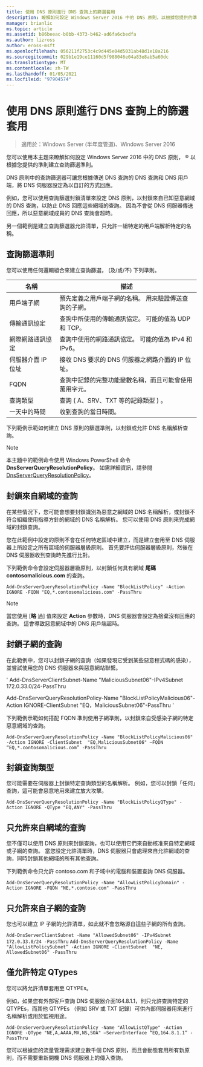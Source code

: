 ```yaml
---
title: 使用 DNS 原則進行 DNS 查詢上的篩選套用
description: 瞭解如何設定 Windows Server 2016 中的 DNS 原則，以根據您提供的準則建立查詢篩選準則。
manager: brianlic
ms.topic: article
ms.assetid: b86beeac-b0bb-4373-b462-ad6fa6cbedfa
ms.author: lizross
author: eross-msft
ms.openlocfilehash: 056211f2753c4c9d445e04d5031ab48d1e18a216
ms.sourcegitcommit: 029b1e19ce11160d5f988046e04a83e8ab5a60dc
ms.translationtype: MT
ms.contentlocale: zh-TW
ms.lasthandoff: 01/05/2021
ms.locfileid: "97904574"
---
```

# <a name="use-dns-policy-for-applying-filters-on-dns-queries"></a>使用 DNS 原則進行 DNS 查詢上的篩選套用

>適用於：Windows Server (半年度管道)、Windows Server 2016

您可以使用本主題來瞭解如何設定 Windows Server 2016 中的 DNS 原則， &reg; 以根據您提供的準則建立查詢篩選準則。

DNS 原則中的查詢篩選器可讓您根據傳送 DNS 查詢的 DNS 查詢和 DNS 用戶端，將 DNS 伺服器設定為以自訂的方式回應。

例如，您可以使用查詢篩選封鎖清單來設定 DNS 原則，以封鎖來自已知惡意網域的 DNS 查詢，以防止 DNS 回應這些網域的查詢。 因為不會從 DNS 伺服器傳送回應，所以惡意網域成員的 DNS 查詢會超時。

另一個範例是建立查詢篩選器允許清單，只允許一組特定的用戶端解析特定的名稱。

## <a name="query-filter-criteria"></a><a name="bkmk_criteria"></a> 查詢篩選準則
您可以使用任何邏輯組合來建立查詢篩選， (及/或/不) 下列準則。

|名稱|描述|
|-----------------|---------------------|
|用戶端子網|預先定義之用戶端子網的名稱。 用來驗證傳送查詢的子網。|
|傳輸通訊協定|查詢中所使用的傳輸通訊協定。 可能的值為 UDP 和 TCP。|
|網際網路通訊協定|查詢中使用的網路通訊協定。 可能的值為 IPv4 和 IPv6。|
|伺服器介面 IP 位址|接收 DNS 要求的 DNS 伺服器之網路介面的 IP 位址。|
|FQDN|查詢中記錄的完整功能變數名稱，而且可能會使用萬用字元。|
|查詢類型|查詢 \( A、SRV、TXT 等的記錄類型 \) 。|
|一天中的時間|收到查詢的當日時間。|

下列範例示範如何建立 DNS 原則的篩選準則，以封鎖或允許 DNS 名稱解析查詢。

>[!NOTE]
>本主題中的範例命令使用 Windows PowerShell 命令 **DnsServerQueryResolutionPolicy**。 如需詳細資訊，請參閱 [DnsServerQueryResolutionPolicy](/powershell/module/dnsserver/add-dnsserverqueryresolutionpolicy)。

## <a name="block-queries-from-a-domain"></a><a name="bkmk_block1"></a>封鎖來自網域的查詢

在某些情況下，您可能會想要封鎖識別為惡意之網域的 DNS 名稱解析，或封鎖不符合組織使用指導方針的網域的 DNS 名稱解析。 您可以使用 DNS 原則來完成網域的封鎖查詢。

您在此範例中設定的原則不會在任何特定區域中建立，而是建立套用至 DNS 伺服器上所設定之所有區域的伺服器層級原則。 首先要評估伺服器層級原則，然後在 DNS 伺服器收到查詢時先進行比對。

下列範例命令會設定伺服器層級原則，以封鎖任何具有網域 **尾碼 contosomalicious.com** 的查詢。

`
Add-DnsServerQueryResolutionPolicy -Name "BlockListPolicy" -Action IGNORE -FQDN "EQ,*.contosomalicious.com" -PassThru
`

>[!NOTE]
>當您使用 [**略** 過] 值來設定 **Action** 參數時，DNS 伺服器會設定為捨棄沒有回應的查詢。 這會導致惡意網域中的 DNS 用戶端超時。

## <a name="block-queries-from-a-subnet"></a><a name="bkmk_block2"></a>封鎖子網的查詢
在此範例中，您可以封鎖子網的查詢（如果發現它受到某些惡意程式碼的感染），並嘗試使用您的 DNS 伺服器來與惡意網站聯繫。

' Add-DnsServerClientSubnet-Name "MaliciousSubnet06"-IPv4Subnet 172.0.33.0/24-PassThru

Add-DnsServerQueryResolutionPolicy-Name "BlockListPolicyMalicious06"-Action IGNORE-ClientSubnet "EQ，MaliciousSubnet06"-PassThru '

下列範例示範如何搭配 FQDN 準則使用子網準則，以封鎖來自受感染子網的特定惡意網域的查詢。

`
Add-DnsServerQueryResolutionPolicy -Name "BlockListPolicyMalicious06" -Action IGNORE -ClientSubnet  "EQ,MaliciousSubnet06" –FQDN “EQ,*.contosomalicious.com” -PassThru
`

## <a name="block-a-type-of-query"></a><a name="bkmk_block3"></a>封鎖查詢類型
您可能需要在伺服器上封鎖特定查詢類型的名稱解析。 例如，您可以封鎖「任何」查詢，這可能會惡意地用來建立放大攻擊。

`
Add-DnsServerQueryResolutionPolicy -Name "BlockListPolicyQType" -Action IGNORE -QType "EQ,ANY" -PassThru
`

## <a name="allow-queries-only-from-a-domain"></a><a name="bkmk_allow1"></a>只允許來自網域的查詢
您不僅可以使用 DNS 原則來封鎖查詢，也可以使用它們來自動核准來自特定網域或子網的查詢。 當您設定允許清單時，DNS 伺服器只會處理來自允許網域的查詢，同時封鎖其他網域的所有其他查詢。

下列範例命令只允許 contoso.com 和子域中的電腦和裝置查詢 DNS 伺服器。

`
Add-DnsServerQueryResolutionPolicy -Name "AllowListPolicyDomain" -Action IGNORE -FQDN "NE,*.contoso.com" -PassThru
`

## <a name="allow-queries-only-from-a-subnet"></a><a name="bkmk_allow2"></a>只允許來自子網的查詢
您也可以建立 IP 子網的允許清單，如此就不會忽略源自這些子網的所有查詢。

`
Add-DnsServerClientSubnet -Name "AllowedSubnet06" -IPv4Subnet 172.0.33.0/24 -PassThru
`
`
Add-DnsServerQueryResolutionPolicy -Name "AllowListPolicySubnet” -Action IGNORE -ClientSubnet  "NE, AllowedSubnet06" -PassThru
`

## <a name="allow-only-certain-qtypes"></a><a name="bkmk_allow3"></a>僅允許特定 QTypes
您可以將允許清單套用至 QTYPEs。

例如，如果您有外部客戶查詢 DNS 伺服器介面164.8.1.1，則只允許查詢特定的 QTYPEs，而其他 QTYPEs （例如 SRV 或 TXT 記錄）可供內部伺服器用來進行名稱解析或用於監視用途。

`
Add-DnsServerQueryResolutionPolicy -Name "AllowListQType" -Action IGNORE -QType "NE,A,AAAA,MX,NS,SOA" –ServerInterface “EQ,164.8.1.1” -PassThru
`

您可以根據您的流量管理需求建立數千個 DNS 原則，而且會動態套用所有新原則，而不需要重新開機 DNS 伺服器上的傳入查詢。

